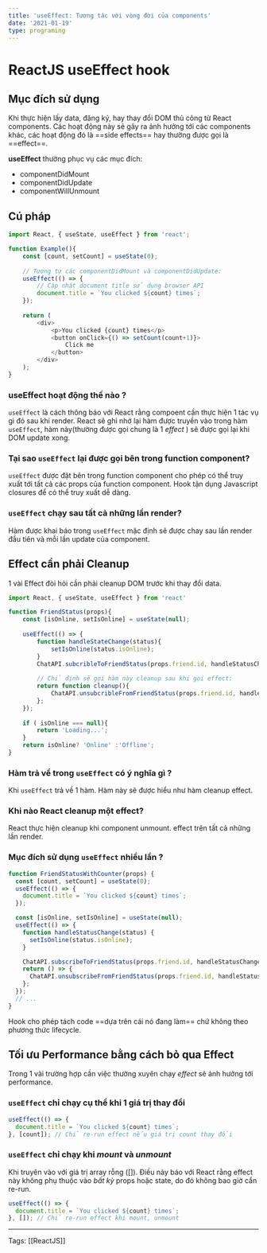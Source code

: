 ```yaml
---
title: 'useEffect: Tương tác với vòng đời của components'
date: '2021-01-19'
type: programing
---
```


# ReactJS useEffect hook

## Mục đích sử dụng
Khi thực hiện lấy data, đăng ký, hay thay đổi DOM thủ công từ React components. Các hoạt động này sẽ gây ra ảnh hưởng tới các components khác, các hoạt động đó là  ==side effects== hay thường được gọi là ==effect==. 

**useEffect** thường phục vụ các mục đích: 
- componentDidMount
- componentDidUpdate
- componentWillUnmount

## Cú pháp
```javascript
import React, { useState, useEffect } from 'react';

function Example(){
	const [count, setCount] = useState(0);
	
	// Tương tự các componentDidMount và componentDidUpdate:
	useEffect(() => {
		// Cập nhật document title sử dụng browser API
		document.title = `You clicked ${count} times`;
	});
	
	return (
		<div>
			<p>You clicked {count} times</p>
			<button onClick={() => setCount(count+1)}>
				Click me
			</button>
		</div>
	);
}
```

### useEffect hoạt động thế nào ? 
`useEffect` là cách thông báo với React rằng compoent cần thực hiện 1 tác vụ gì đó sau khi render. React sẽ ghi nhớ lại hàm được truyền vào trong hàm `useEffect`, hàm này(thường được gọi chung là 1 *effect* ) sẽ được gọi lại khi DOM update xong. 
### Tại sao `useEffect` lại được gọi bên trong function component?
`useEffect` được đặt bên trong function component cho phép có thể truy xuất tới tất cả các props của function component. Hook tận dụng Javascript closures để có thể truy xuất dễ dàng.
### `useEffect` chạy sau tất cả những lần render?
Hàm được khai báo trong `useEffect` mặc định sẽ được chay sau lần render đầu tiên và mỗi lần update của component. 

## Effect cần phải Cleanup
1 vài Effect đòi hỏi cần phải cleanup DOM trước khi thay đổi data. 
```javascript
import React, { useState, useEffect } from 'react'

function FriendStatus(props){
	const [isOnline, setIsOnline] = useState(null);
	
	useEffect(() => {
		function handleStateChange(status){
			setIsOnline(status.isOnline);
		}
		ChatAPI.subcribleToFriendStatus(props.friend.id, handleStatusChange);
		
		// Chỉ định sẽ gọi hàm này cleanup sau khi gọi effect:
		return function cleanup(){
			ChatAPI.unsubcribleFromFriendStatus(props.friend.id, handleStatusChange);
		};
	});
	
	if ( isOnline === null){
		return 'Loading...';
	}
	return isOnline? 'Online' :'Offline';
}
```

### Hàm trả về trong `useEffect` có ý nghĩa gì ?
Khi `useEffect` trả về 1 hàm. Hàm này sẽ được hiểu như hàm cleanup effect. 
### Khi nào React cleanup một effect?
React thực hiện cleanup khi component unmount. effect trên tất cả những lần render.

### Mục đích sử dụng `useEffect` nhiều lần ? 
```javascript
function FriendStatusWithCounter(props) {
  const [count, setCount] = useState(0);
  useEffect(() => {    
  	document.title = `You clicked ${count} times`;
  });

  const [isOnline, setIsOnline] = useState(null);
  useEffect(() => {    
  	function handleStatusChange(status) {
      setIsOnline(status.isOnline);
    }

    ChatAPI.subscribeToFriendStatus(props.friend.id, handleStatusChange);
    return () => {
      ChatAPI.unsubscribeFromFriendStatus(props.friend.id, handleStatusChange);
    };
  });
  // ...
}
```

Hook cho phép tách code ==dựa trên cái nó đang làm== chứ không theo phương thức lifecycle. 

## Tối ưu Performance bằng cách bỏ qua Effect
Trong 1 vài trường hợp cần việc thường xuyên chạy *effect* sẽ ảnh hưởng tới performance. 

### `useEffect` chỉ chạy cụ thể khi 1 giá trị thay đổi 
```javascript
useEffect(() => {
  document.title = `You clicked ${count} times`;
}, [count]); // Chỉ re-run effect nếu giá trị count thay đổi

```
### `useEffect` chỉ chạy khi *mount* và *unmount*
Khi truyên vào với giá trị array rỗng ([]). Điều này báo với React rằng effect này không phụ thuộc vào *bất kỳ* props hoặc state, do đó không bao giờ cẩn re-run. 
```javascript
useEffect(() => {
  document.title = `You clicked ${count} times`;
}, []); // Chỉ re-run effect khi mount, unmount

```


---
Tags: [[ReactJS]]
